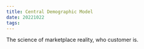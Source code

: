 ```yaml
---
title: Central Demographic Model
date: 20221022
tags:
---
```


The science of marketplace reality, who customer is. 